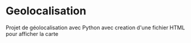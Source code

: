 # Geolocalisation
Projet de géolocalisation avec Python avec creation d'une fichier HTML pour afficher la carte
